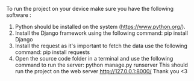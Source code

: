 To run the project on your device make sure you have the following software : 
1. Python should be installed on the system (https://www.python.org/).
2. Install the Django framework using the following command: pip install Django
3. Install the request as it's important to fetch the data use the following command: pip install requests
4. Open the source code folder in a terminal and use the following command to run the server: python manage.py runserver
This should run the project on the web server http://127.0.0.1:8000/
Thank you <3
